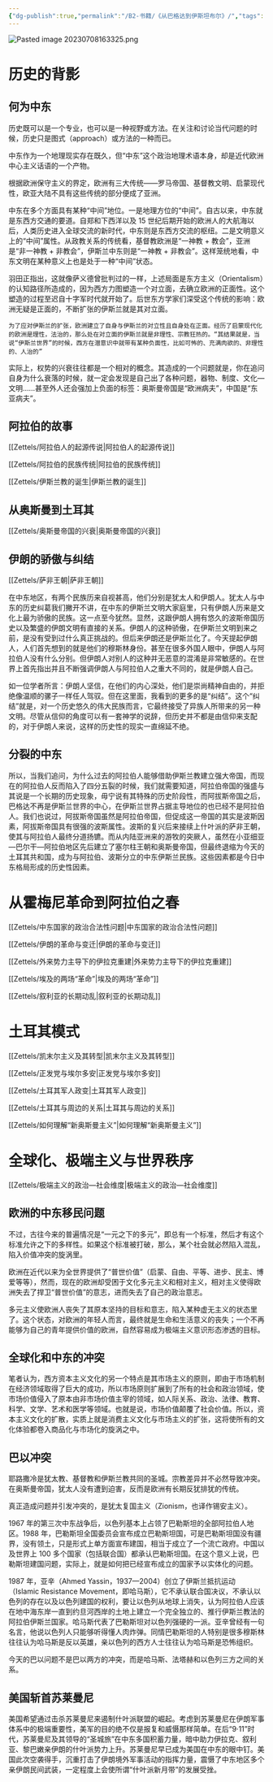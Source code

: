```yaml
---
{"dg-publish":true,"permalink":"/B2-书籍/《从巴格达到伊斯坦布尔》/","tags":["政治历史社会"]}
---
```



![Pasted image 20230708163325.png](/img/user/images/Pasted%20image%2020230708163325.png)

# 历史的背影

## 何为中东

历史既可以是一个专业，也可以是一种视野或方法。在关注和讨论当代问题的时候，历史只是图式（approach）或方法的一种而已。

中东作为一个地理现实存在既久，但“中东”这个政治地理术语本身，却是近代欧洲中心主义话语的一个产物。

根据欧洲保守主义的界定，欧洲有三大传统——罗马帝国、基督教文明、启蒙现代性，欧亚大陆不具有这些传统的部分便成了亚洲。

中东在多个方面具有某种“中间”地位。一是地理方位的“中间”。自古以来，中东就是东西方交通的要道。自郑和下西洋以及 15 世纪后期开始的欧洲人的大航海以后，人类历史进入全球交流的新时代，中东则是东西方交流的枢纽。二是文明意义上的“中间”属性。从政教关系的传统看，基督教欧洲是“一神教 + 教会”，亚洲是“非一神教 + 非教会”，伊斯兰中东则是“一神教 + 非教会”。这样笼统地看，中东文明在某种意义上也是处于一种“中间”状态。

羽田正指出，这就像萨义德曾批判过的一样，上述局面是东方主义（Orientalism）的认知路径所造成的，因为西方力图塑造一个对立面，去确立欧洲的正面性。这个塑造的过程至迟自十字军时代就开始了。后世东方学家们深受这个传统的影响：欧洲无疑是正面的，不断扩张的伊斯兰就是其对立面。

`为了应对伊斯兰的扩张，欧洲建立了自身与伊斯兰的对立性且自身处在正面。经历了启蒙现代化的欧洲是理性，法治的，那么处在对立面的伊斯兰就是非理性、宗教狂热的。“其结果就是，当说“伊斯兰世界”的时候，西方在潜意识中就带有某种负面性，比如可怖的、充满肉欲的、非理性的、人治的”`

实际上，权势的兴衰往往都是一个相对的概念。其造成的一个问题就是，你在追问自身为什么衰落的时候，就一定会发现是自己出了各种问题，器物、制度、文化—文明……甚至外人还会强加上负面的标签：奥斯曼帝国是“欧洲病夫”，中国是“东亚病夫”。

## 阿拉伯的故事

[[Zettels/阿拉伯人的起源传说\|阿拉伯人的起源传说]]

[[Zettels/阿拉伯的民族传统\|阿拉伯的民族传统]]

[[Zettels/伊斯兰教的诞生\|伊斯兰教的诞生]]

## 从奥斯曼到土耳其

[[Zettels/奥斯曼帝国的兴衰\|奥斯曼帝国的兴衰]]

## 伊朗的骄傲与纠结

[[Zettels/萨非王朝\|萨非王朝]]

在中东地区，有两个民族历来自视甚高，他们分别是犹太人和伊朗人。犹太人与中东的历史纠葛我们撇开不讲，在中东的伊斯兰文明大家庭里，只有伊朗人历来是文化上最为骄傲的民族。这一点至今犹然。显然，这跟伊朗人拥有悠久的波斯帝国历史以及繁盛的伊朗文明有直接的关系。伊朗人的这种骄傲，在伊斯兰文明到来之前，是没有受到过什么真正挑战的。但后来伊朗还是伊斯兰化了。今天提起伊朗人，人们首先想到的就是他们的穆斯林身份。甚至在很多外国人眼中，伊朗人与阿拉伯人没有什么分别。但伊朗人对别人的这种并无恶意的混淆是非常敏感的。在世界上首先指出并且不断强调伊朗人与阿拉伯人之重大不同的，就是伊朗人自己。

如一位学者所言：伊朗人坚信，在他们的内心深处，他们是崇尚精神自由的，并拒绝像温顺的骡子一样任人驾驭。但在这里面，我看到的更多的是“纠结”。这个“纠结”就是，对一个历史悠久的伟大民族而言，它最终接受了异族人所带来的另一种文明。尽管从信仰的角度可以有一套神学的说辞，但历史并不都是由信仰来支配的，对于伊朗人来说，这样的历史性的现实一直绵延不绝。

## 分裂的中东

所以，当我们追问，为什么过去的阿拉伯人能够借助伊斯兰教建立强大帝国，而现在的阿拉伯人反而陷入了四分五裂的时候，我们就需要知道，阿拉伯帝国的强盛与其说是一个长期的历史现象，毋宁说有其特殊的历史阶段性，而阿拔斯帝国之后，巴格达不再是伊斯兰世界的中心，在伊斯兰世界占据主导地位的也已经不是阿拉伯人。我们也说过，阿拔斯帝国虽然是阿拉伯帝国，但促成这一帝国的其实是波斯因素，阿拔斯帝国具有很强的波斯属性。波斯的复兴后来接续上什叶派的萨非王朝，使其与阿拉伯人最终分道扬镳。而从内陆亚洲来的游牧的突厥人，虽然在小亚细亚—巴尔干—阿拉伯地区先后建立了塞尔柱王朝和奥斯曼帝国，但最终退缩为今天的土耳其共和国，成为与阿拉伯、波斯分立的中东伊斯兰民族。这些因素都是今日中东格局形成的历史性因素。

# 从霍梅尼革命到阿拉伯之春

[[Zettels/中东国家的政治合法性问题\|中东国家的政治合法性问题]]

[[Zettels/伊朗的革命与变迁\|伊朗的革命与变迁]]

[[Zettels/外来势力主导下的伊拉克重建\|外来势力主导下的伊拉克重建]]

[[Zettels/埃及的两场“革命”\|埃及的两场“革命”]]

[[Zettels/叙利亚的长期动乱\|叙利亚的长期动乱]]

# 土耳其模式

[[Zettels/凯末尔主义及其转型\|凯末尔主义及其转型]]

[[Zettels/正发党与埃尔多安\|正发党与埃尔多安]]

[[Zettels/土耳其军人政变\|土耳其军人政变]]

[[Zettels/土耳其与周边的关系\|土耳其与周边的关系]]

[[Zettels/如何理解“新奥斯曼主义”\|如何理解“新奥斯曼主义”]]

# 全球化、极端主义与世界秩序

[[Zettels/极端主义的政治—社会维度\|极端主义的政治—社会维度]]

## 欧洲的中东移民问题

不过，古往今来的普遍情况是“一元之下的多元”，即总有一个标准，然后才有这个标准允许之下的多样性。如果这个标准被打破，那么，某个社会就必然陷入混乱，陷入价值冲突的旋涡里。

欧洲在近代以来为全世界提供了“普世价值”（启蒙、自由、平等、进步、民主、博爱等等），然而，现在的欧洲却受困于文化多元主义和相对主义，相对主义使得欧洲失去了捍卫“普世价值”的意志，进而失去了自己的政治意志。

多元主义使欧洲人丧失了其原本坚持的目标和意志，陷入某种虚无主义的状态里了。这个状态，对欧洲的年轻人而言，最终就是生命和生活意义的丧失；一个不再能够为自己的青年提供价值的欧洲，自然容易成为极端主义意识形态渗透的目标。

## 全球化和中东的冲突

笔者认为，西方资本主义文化的另一个特点是其市场主义的原则，即由于市场机制在经济领域取得了巨大的成功，所以市场原则扩展到了所有的社会和政治领域，使市场价值侵入了原本由非市场价值主宰的领域，如人际关系、政治、法律、教育、科学、文学、艺术和医学等领域。也就是说，市场价值颠覆了社会价值。所以，资本主义文化的扩散，实质上就是消费主义文化与市场主义的扩张，这将使所有的文化体验都卷入商品化与市场化的旋涡之中。

## 巴以冲突

耶路撒冷是犹太教、基督教和伊斯兰教共同的圣城。宗教差异并不必然导致冲突。在奥斯曼帝国，犹太人没有遭到迫害，反而是欧洲有长期反犹排犹的传统。

真正造成问题并引发冲突的，是犹太复国主义（Zionism，也译作锡安主义）。

1967 年的第三次中东战争后，以色列基本上占领了巴勒斯坦的全部阿拉伯人地区。1988 年，巴勒斯坦全国委员会宣布成立巴勒斯坦国，可是巴勒斯坦国没有疆界，没有领土，只是形式上单方面宣布建国，相当于成立了一个流亡政府。中国以及世界上 100 多个国家（包括联合国）都承认巴勒斯坦国。在这个意义上说，巴勒斯坦建国问题，实际上，就是如何把已经宣布成立的国家予以实体化的问题。

1987 年，亚辛（Ahmed Yassin，1937—2004）创立了伊斯兰抵抗运动（Islamic Resistance Movement，即哈马斯），它不承认联合国决议，不承认以色列的存在以及以色列建国的权利，要让以色列从地球上消失，认为阿拉伯人应该在地中海东岸一直到约旦河西岸的土地上建立一个完全独立的、推行伊斯兰教法的阿拉伯伊斯兰国家。哈马斯代表了巴勒斯坦对以色列强硬的一派。亚辛曾经有一句名言，他说以色列人只能够听得懂人肉炸弹。同情巴勒斯坦的人特别是很多穆斯林往往认为哈马斯是反以英雄，亲以色列的西方人士往往认为哈马斯是恐怖组织。

今天的巴以问题不是巴以两方的冲突，而是哈马斯、法塔赫和以色列三方之间的关系。

## 美国斩首苏莱曼尼

美国希望通过击杀苏莱曼尼来遏制什叶派联盟的崛起。考虑到苏莱曼尼在伊朗军事体系中的极端重要性，美军的目的绝不仅是报复和威慑那样简单。在后“9·11”时代，苏莱曼尼及其领导的“圣城旅”在中东多国积蓄力量，暗中助力伊拉克、叙利亚、黎巴嫩亲伊朗的什叶派势力上升。苏莱曼尼早已成为美国在中东的眼中钉。美国此次空袭得手，沉重打击了伊朗境外军事活动的指挥力量，震慑了中东地区多个亲伊朗民间武装，一定程度上会使所谓“什叶派新月带”的发展受挫。
